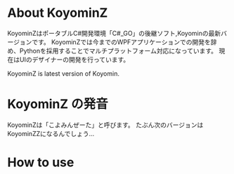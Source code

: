 # About KoyominZ

KoyominZはポータブルC#開発環境「C#_GO」の後継ソフト,Koyominの最新バージョンです。 
KoyominZでは今までのWPFアプリケーションでの開発を辞め、Pythonを採用することでマルチプラットフォーム対応になっています。 
現在はUIのデザイナーの開発を行っています。 

KoyominZ is latest version of Koyomin.

# KoyominZ の発音

KoyominZは「こよみんぜーた」と呼びます。 
たぶん次のバージョンはKoyominZZになるんでしょう...

# How to use